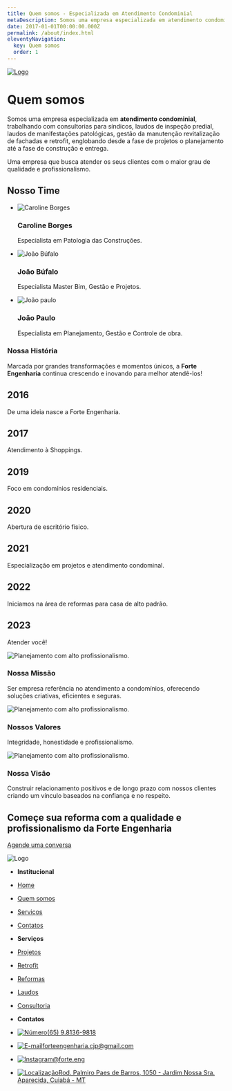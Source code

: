 ```yaml
---
title: Quem somos - Especializada em Atendimento Condominial
metaDescription: Somos uma empresa especializada em atendimento condominial
date: 2017-01-01T00:00:00.000Z
permalink: /about/index.html
eleventyNavigation:
  key: Quem somos
  order: 1
---
```

[![Logo](/static/img/logo.svg)](/)

Quem somos
==========

Somos uma empresa especializada em **atendimento condominial**, trabalhando com consultorias para síndicos, laudos de inspeção predial, laudos de manifestações patológicas, gestão da manutenção revitalização de fachadas e retrofit, englobando desde a fase de projetos o planejamento até a fase de construção e entrega.  
  
Uma empresa que busca atender os seus clientes com o maior grau de qualidade e profissionalismo.

**Nosso Time**
--------------

*   ![Caroline Borges](/static/img/caroline.png)
    
    ### Caroline Borges
    
    Especialista em Patologia das Construções.
    
*   ![João Búfalo](/static/img/joaobufalo.png)
    
    ### João Búfalo
    
    Especialista Master Bim, Gestão e Projetos.
    
*   ![João paulo](/static/img/joaopaulo.png)
    
    ### João Paulo
    
    Especialista em Planejamento, Gestão e Controle de obra.
    

### **Nossa História**

Marcada por grandes transformações e momentos únicos, a **Forte Engenharia** continua crescendo e inovando para melhor atendê-los!

2016
----

De uma ideia nasce a Forte Engenharia.

2017
----

Atendimento à Shoppings.

2019
----

Foco em condomínios residenciais.

2020
----

Abertura de escritório físico.

2021
----

Especialização em projetos e atendimento condominal.

2022
----

Iniciamos na área de reformas para casa de alto padrão.

2023
----

Atender você!

![Planejamento com alto profissionalismo.](/static/img/mission.svg)

### **Nossa Missão**

Ser empresa referência no atendimento a condomínios, oferecendo soluções criativas, eficientes e seguras.

![Planejamento com alto profissionalismo.](/static/img/work.svg)

### **Nossos Valores**

Integridade, honestidade e profissionalismo.

![Planejamento com alto profissionalismo.](/static/img/values.svg)

### **Nossa Visão**

Construir relacionamento positivos e de longo prazo com nossos clientes criando um vínculo baseados na confiança e no respeito.

Começe sua **reforma** com a qualidade e profissionalismo da **Forte Engenharia**
---------------------------------------------------------------------------------

[Agende uma conversa](https://wa.me/5565981369818)

![Logo](/static/img/logo_rodape.svg)

*   **Institucional**
*   [Home](/)
*   [Quem somos](/about)
*   [Serviços](/services)
*   [Contatos](https://wa.me/5565981369818)

*   **Serviços**
*   [Projetos](/services)
*   [Retrofit](/services)
*   [Reformas](/services)
*   [Laudos](/services)
*   [Consultoria](/services)

*   **Contatos**
*   [![Número](/static/img/number.svg)(65) 9.8136-9818](https://wa.me/5565981369818)
*   [![E-mail](/static/img/email.svg)forteengenharia.cjp@gmail.com](forteengenharia.cjp@gmail.com)
*   [![Instagram](/static/img/insta.svg)@forte.eng](https://www.instagram.com/forte.eng/)
*   [![Localização](/static/img/localization.svg)Rod. Palmiro Paes de Barros, 1050 - Jardim Nossa Sra. Aparecida, Cuiabá - MT](https://goo.gl/maps/S7pAEAgh1g9uknu99?coh=178573&entry=tt)

